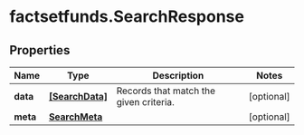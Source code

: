 # factsetfunds.SearchResponse

## Properties

Name | Type | Description | Notes
------------ | ------------- | ------------- | -------------
**data** | [**[SearchData]**](SearchData.md) | Records that match the given criteria. | [optional] 
**meta** | [**SearchMeta**](SearchMeta.md) |  | [optional] 


